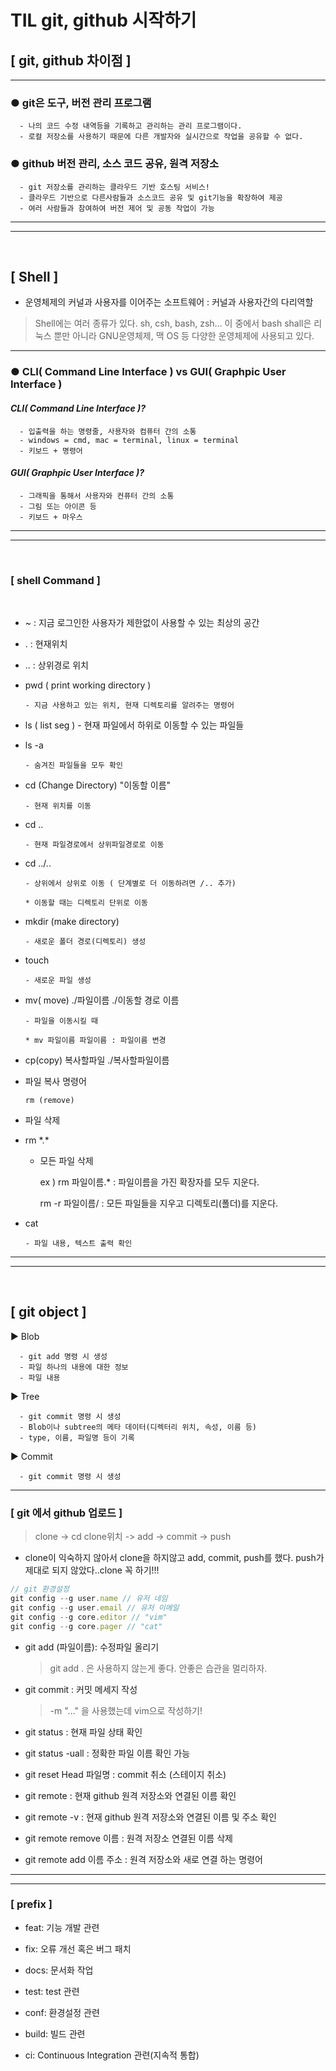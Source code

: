 # TIL git, github 시작하기

## [ git, github 차이점 ]

---

### ● git은 도구, 버전 관리 프로그램

      - 나의 코드 수정 내역등을 기록하고 관리하는 관리 프로그램이다.
      - 로컬 저장소를 사용하기 때문에 다른 개발자와 실시간으로 작업을 공유할 수 없다.

### ● github 버전 관리, 소스 코드 공유, 원격 저장소

      - git 저장소를 관리하는 클라우드 기반 호스팅 서비스!
      - 클라우드 기반으로 다른사람들과 소스코드 공유 및 git기능을 확장하여 제공
      - 여러 사람들과 참여하여 버전 제어 및 공동 작업이 가능

---

---

<br/>

## [ Shell ]

- 운영체제의 커널과 사용자를 이어주는 소프트웨어 : 커널과 사용자간의 다리역할

> Shell에는 여러 종류가 있다. sh, csh, bash, zsh...
> 이 중에서 bash shall은 리눅스 뿐만 아니라 GNU운영체제, 맥 OS 등 다양한 운영체제에 사용되고 있다.

---

### **● CLI( Command Line Interface ) vs GUI( Graphpic User Interface )**

#### _CLI( Command Line Interface )?_

      - 입출력을 하는 명령줄, 사용자와 컴퓨터 간의 소통
      - windows = cmd, mac = terminal, linux = terminal
      - 키보드 + 명령어

#### _GUI( Graphpic User Interface )?_

      - 그래픽을 통해서 사용자와 컨퓨터 간의 소통
      - 그림 또는 아이콘 등
      - 키보드 + 마우스

---

---

<br/>

### **[ shell Command ]**

<br/>

- ~ : 지금 로그인한 사용자가 제한없이 사용할 수 있는 최상의 공간

- . : 현재위치

- .. : 상위경로 위치

- pwd ( print working directory )

      - 지금 사용하고 있는 위치, 현재 디렉토리를 알려주는 명령어

- ls ( list seg ) - 현재 파일에서 하위로 이동할 수 있는 파일들

- ls -a

      - 숨겨진 파일들을 모두 확인

- cd (Change Directory) "이동할 이름"

      - 현재 위치를 이동

- cd ..

      - 현재 파일경로에서 상위파일경로로 이동

- cd ../..

      - 상위에서 상위로 이동 ( 단계별로 더 이동하려면 /.. 추가)

      * 이동할 때는 디렉토리 단위로 이동

- mkdir (make directory)

      - 새로운 폴더 경로(디렉토리) 생성

- touch

      - 새로운 파일 생성

- mv( move) ./파일이름 ./이동할 경로 이름

      - 파일을 이동시킬 때

      * mv 파일이름 파일이름 : 파일이름 변경

- cp(copy) 복사할파일 ./복사할파일이름

- 파일 복사 명령어

      rm (remove)

- 파일 삭제

- rm \*.\*

  - 모든 파일 삭제

    ex ) rm 파일이름.\* : 파일이름을 가진 확장자를 모두 지운다.

    rm -r 파일이름/ : 모든 파일들을 지우고 디렉토리(폴더)를 지운다.

- cat

      - 파일 내용, 텍스트 출력 확인

---

---

<br/>

## [ git object ]

▶ Blob

      - git add 명령 시 생성
      - 파일 하나의 내용에 대한 정보
      - 파일 내용

▶ Tree

      - git commit 명령 시 생성
      - Blob이나 subtree의 메타 데이터(디렉터리 위치, 속성, 이름 등)
      - type, 이름, 파일명 등이 기록

▶ Commit

      - git commit 명령 시 생성

---

### [ git 에서 github 업로드 ]

> clone -> cd clone위치 -> add -> commit -> push

- clone이 익숙하지 않아서 clone을 하지않고 add, commit, push를 했다. push가 제대로 되지 않았다..clone 꼭 하기!!!

```javascript
// git 환경설정
git config --g user.name // 유저 네임
git config --g user.email // 유저 이메일
git config --g core.editor // "vim"
git config --g core.pager // "cat"
```

- git add (파일이름): 수정파일 올리기

  > git add . 은 사용하지 않는게 좋다. 안좋은 습관을 멀리하자.

- git commit : 커밋 메세지 작성

  > -m "..." 을 사용했는데 vim으로 작성하기!

- git status : 현재 파일 상태 확인

- git status -uall : 정확한 파일 이름 확인 가능

- git reset Head 파일명 : commit 취소 (스테이지 취소)

- git remote : 현재 github 원격 저장소와 연결된 이름 확인

- git remote -v : 현재 github 원격 저장소와 연결된 이름 및 주소 확인

- git remote remove 이름 : 원격 저장소 연결된 이름 삭제

- git remote add 이름 주소 : 원격 저장소와 새로 연결 하는 명령어

---

---

### [ prefix ]

- feat: 기능 개발 관련

- fix: 오류 개선 혹은 버그 패치

- docs: 문서화 작업

- test: test 관련

- conf: 환경설정 관련

- build: 빌드 관련
- ci: Continuous Integration 관련(지속적 통합)

